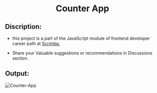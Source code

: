 <h1 align="center">Counter App</h1> 

## Discription:
- this project is a part of the JavaScript module of frontend developer career path at [Scrimba.](https://v2.scrimba.com/learn-javascript-c0v)

- Share your Valuable suggestions or recommendations in Discussions section.

## Output:
![Counter-App](https://github.com/user-attachments/assets/4ae7423b-7dcf-4a26-9080-5ce7babeedf3)
